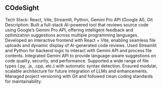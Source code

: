 ## COdeSight 
Tech Stack: React, Vite, Streamlit, Python, Gemini Pro API (Google AI), Git
Description:
Built a full-stack AI-powered tool that reviews source code using Google’s Gemini Pro API, offering intelligent feedback and optimization suggestions across multiple programming languages.
Developed an interactive frontend with React + Vite, enabling seamless file uploads and dynamic display of AI-generated code reviews.
Used Streamlit and Python for backend logic to interact with Gemini API and process file contents.
Integrated Gemini API to provide language-aware suggestions on code quality, security, and performance.
Supported a wide range of file types (.py, .js, .cpp, etc.) with automatic syntax detection.
Ensured modular, scalable architecture for future integration of LLMs and enhancements.
Managed project versioning with Git and followed clean coding standards for maintainability.
